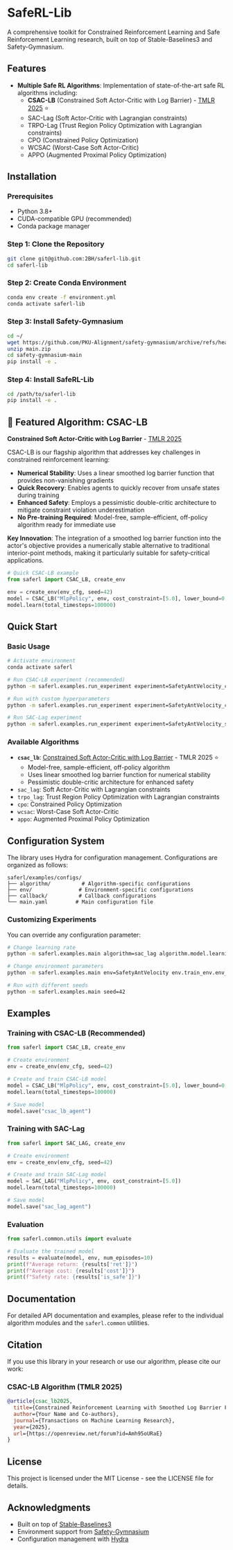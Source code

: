 # SafeRL-Lib

A comprehensive toolkit for Constrained Reinforcement Learning and Safe Reinforcement Learning research, built on top of Stable-Baselines3 and Safety-Gymnasium.

## Features

- **Multiple Safe RL Algorithms**: Implementation of state-of-the-art safe RL algorithms including:
  - **CSAC-LB** (Constrained Soft Actor-Critic with Log Barrier) - [TMLR 2025](https://openreview.net/forum?id=Amh95oURaE) ⭐
  - SAC-Lag (Soft Actor-Critic with Lagrangian constraints)
  - TRPO-Lag (Trust Region Policy Optimization with Lagrangian constraints)
  - CPO (Constrained Policy Optimization)
  - WCSAC (Worst-Case Soft Actor-Critic)
  - APPO (Augmented Proximal Policy Optimization)


## Installation

### Prerequisites
- Python 3.8+
- CUDA-compatible GPU (recommended)
- Conda package manager

### Step 1: Clone the Repository
```bash
git clone git@github.com:2BH/saferl-lib.git
cd saferl-lib
```

### Step 2: Create Conda Environment
```bash
conda env create -f environment.yml
conda activate saferl-lib
```

### Step 3: Install Safety-Gymnasium
```bash
cd ~/
wget https://github.com/PKU-Alignment/safety-gymnasium/archive/refs/heads/main.zip
unzip main.zip
cd safety-gymnasium-main
pip install -e .
```

### Step 4: Install SafeRL-Lib
```bash
cd /path/to/saferl-lib
pip install -e .
```

## 🌟 Featured Algorithm: CSAC-LB

**Constrained Soft Actor-Critic with Log Barrier** - [TMLR 2025](https://openreview.net/forum?id=Amh95oURaE)

CSAC-LB is our flagship algorithm that addresses key challenges in constrained reinforcement learning:

- **Numerical Stability**: Uses a linear smoothed log barrier function that provides non-vanishing gradients
- **Quick Recovery**: Enables agents to quickly recover from unsafe states during training
- **Enhanced Safety**: Employs a pessimistic double-critic architecture to mitigate constraint violation underestimation
- **No Pre-training Required**: Model-free, sample-efficient, off-policy algorithm ready for immediate use

**Key Innovation**: The integration of a smoothed log barrier function into the actor's objective provides a numerically stable alternative to traditional interior-point methods, making it particularly suitable for safety-critical applications.

```python
# Quick CSAC-LB example
from saferl import CSAC_LB, create_env

env = create_env(env_cfg, seed=42)
model = CSAC_LB("MlpPolicy", env, cost_constraint=[5.0], lower_bound=0.1)
model.learn(total_timesteps=100000)
```

## Quick Start

### Basic Usage
```bash
# Activate environment
conda activate saferl

# Run CSAC-LB experiment (recommended)
python -m saferl.examples.run_experiment experiment=SafetyAntVelocity_csac_lb

# Run with custom hyperparameters
python -m saferl.examples.run_experiment experiment=SafetyAntVelocity_csac_lb algorithm.model.cost_constraint=[10.0] seed=42

# Run SAC-Lag experiment
python -m saferl.examples.run_experiment experiment=SafetyAntVelocity_sac_lag
```

### Available Algorithms
- **`csac_lb`**: [Constrained Soft Actor-Critic with Log Barrier](https://openreview.net/forum?id=Amh95oURaE) - TMLR 2025 ⭐
  - Model-free, sample-efficient, off-policy algorithm
  - Uses linear smoothed log barrier function for numerical stability
  - Pessimistic double-critic architecture for enhanced safety
- `sac_lag`: Soft Actor-Critic with Lagrangian constraints
- `trpo_lag`: Trust Region Policy Optimization with Lagrangian constraints
- `cpo`: Constrained Policy Optimization
- `wcsac`: Worst-Case Soft Actor-Critic
- `appo`: Augmented Proximal Policy Optimization

## Configuration System

The library uses Hydra for configuration management. Configurations are organized as follows:

```
saferl/examples/configs/
├── algorithm/          # Algorithm-specific configurations
├── env/               # Environment-specific configurations
├── callback/          # Callback configurations
└── main.yaml         # Main configuration file
```

### Customizing Experiments

You can override any configuration parameter:

```bash
# Change learning rate
python -m saferl.examples.main algorithm=sac_lag algorithm.model.learning_rate=1e-4

# Change environment parameters
python -m saferl.examples.main env=SafetyAntVelocity env.train_env.env_kwargs.camera_id=1

# Run with different seeds
python -m saferl.examples.main seed=42
```

## Examples

### Training with CSAC-LB (Recommended)
```python
from saferl import CSAC_LB, create_env

# Create environment
env = create_env(env_cfg, seed=42)

# Create and train CSAC-LB model
model = CSAC_LB("MlpPolicy", env, cost_constraint=[5.0], lower_bound=0.1)
model.learn(total_timesteps=100000)

# Save model
model.save("csac_lb_agent")
```

### Training with SAC-Lag
```python
from saferl import SAC_LAG, create_env

# Create environment
env = create_env(env_cfg, seed=42)

# Create and train SAC-Lag model
model = SAC_LAG("MlpPolicy", env, cost_constraint=[5.0])
model.learn(total_timesteps=100000)

# Save model
model.save("sac_lag_agent")
```

### Evaluation
```python
from saferl.common.utils import evaluate

# Evaluate the trained model
results = evaluate(model, env, num_episodes=10)
print(f"Average return: {results['ret']}")
print(f"Average cost: {results['cost']}")
print(f"Safety rate: {results['is_safe']}")
```

## Documentation

For detailed API documentation and examples, please refer to the individual algorithm modules and the `saferl.common` utilities.

## Citation

If you use this library in your research or use our algorithm, please cite our work:

### CSAC-LB Algorithm (TMLR 2025)
```bibtex
@article{csac_lb2025,
  title={Constrained Reinforcement Learning with Smoothed Log Barrier Function},
  author={Your Name and Co-authors},
  journal={Transactions on Machine Learning Research},
  year={2025},
  url={https://openreview.net/forum?id=Amh95oURaE}
}
```

## License

This project is licensed under the MIT License - see the LICENSE file for details.

## Acknowledgments

- Built on top of [Stable-Baselines3](https://github.com/DLR-RM/stable-baselines3)
- Environment support from [Safety-Gymnasium](https://github.com/PKU-Alignment/safety-gymnasium)
- Configuration management with [Hydra](https://github.com/facebookresearch/hydra)